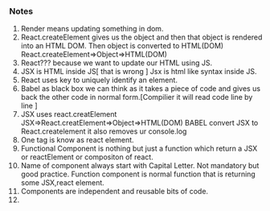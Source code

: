 ### Notes 

1. Render means updating something in dom.
2. React.createElement gives us the object and then that object is rendered into an HTML DOM. Then object is converted to HTML(DOM)
React.createElement=>Object=>HTML(DOM) 
3. React???
because we want to update our HTML using JS.
4. JSX is HTML inside JS[ that is wrong ] Jsx is html like syntax inside JS.
5. React uses key to uniquely identify an element.
6. Babel as black box we can think as it takes a piece of code and gives us back the other code in normal form.[Compilier it will read code line by line  ]
7. JSX uses react.creatElement
 JSX=>React.creatElement=>Object=>HTML(DOM)
 BABEL convert JSX to React.createlement
 it also removes ur console.log
8. One tag is know as react element.
9. Functional Component is nothing but just a function which return a JSX or reactElement or compositon of react.
10. Name of component always start with Capital Letter. Not mandatory but good practice.
Function component is normal function that is returning some JSX,react element.
11.  Components are independent and reusable bits of code.
12.   